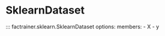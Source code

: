 # SklearnDataset

::: factrainer.sklearn.SklearnDataset
    options:
        members:
            - X
            - y